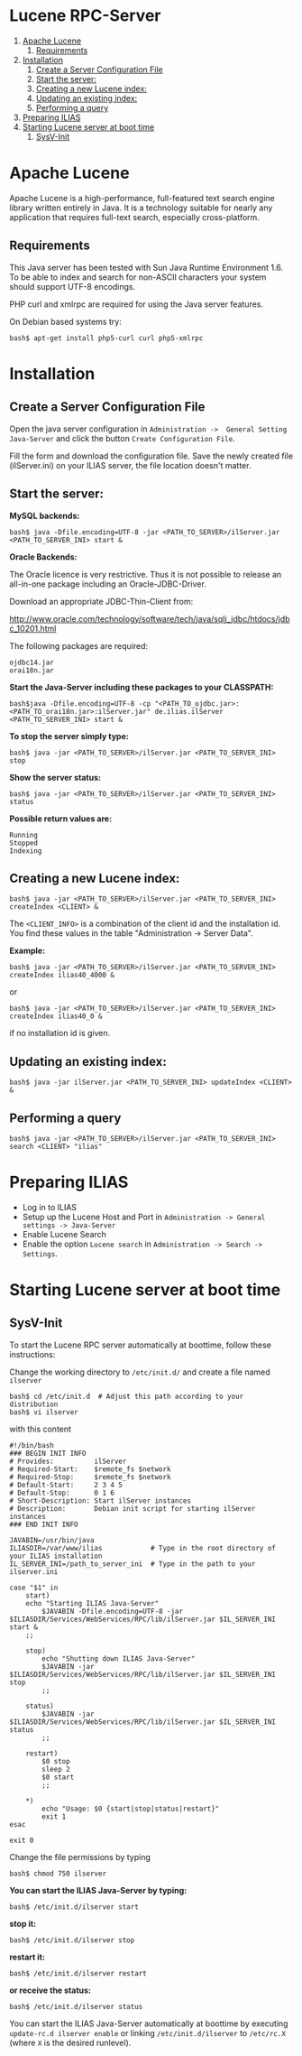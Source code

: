 # Lucene RPC-Server

<!-- MarkdownTOC depth=0 autolink="true" bracket="round" autoanchor="true" style="ordered" indent="   " -->

1. [Apache Lucene](#apache-lucene)
   1. [Requirements](#requirements)
1. [Installation](#installation)
   1. [Create a Server Configuration File](#create-a-server-configuration-file)
   1. [Start the server:](#start-the-server)
   1. [Creating a new Lucene index:](#creating-a-new-lucene-index)
   1. [Updating an existing index:](#updating-an-existing-index)
   1. [Performing a query](#performing-a-query)
1. [Preparing ILIAS](#preparing-ilias)
1. [Starting Lucene server at boot time](#starting-lucene-server-at-boot-time)
   1. [SysV-Init](#sysv-init)

<!-- /MarkdownTOC -->

<a name="apache-lucene"></a>
# Apache Lucene

Apache Lucene is a high-performance, full-featured text search engine library 
written entirely in Java. It is a technology suitable for nearly any application 
that requires full-text search, especially cross-platform.

<a name="requirements"></a>
## Requirements

This Java server has been tested with Sun Java Runtime Environment 1.6.
To be able to index and search for non-ASCII characters your system should
support UTF-8 encodings.

PHP curl and xmlrpc are required for using the Java server features.

On Debian based systems try:

```
bash$ apt-get install php5-curl curl php5-xmlrpc
```

<a name="installation"></a>
# Installation

<a name="create-a-server-configuration-file"></a>
## Create a Server Configuration File

Open the java server configuration in ```Administration ->  General Setting
Java-Server``` and click the button ```Create Configuration File```.

Fill the form and download the configuration file.
Save the newly created file (ilServer.ini) on your ILIAS server, the file location doesn't matter.

<a name="start-the-server"></a>
## Start the server:

**MySQL backends:**

```
bash$ java -Dfile.encoding=UTF-8 -jar <PATH_TO_SERVER>/ilServer.jar <PATH_TO_SERVER_INI> start &
```

**Oracle Backends:**

The Oracle licence is very restrictive. Thus it is not possible to release an all-in-one package 
including an Oracle-JDBC-Driver.

Download an appropriate JDBC-Thin-Client from:
   
http://www.oracle.com/technology/software/tech/java/sqlj_jdbc/htdocs/jdbc_10201.html

The following packages are required:

```
ojdbc14.jar
orai18n.jar
```

**Start the Java-Server including these packages to your CLASSPATH:**

```
bash$java -Dfile.encoding=UTF-8 -cp "<PATH_TO_ojdbc.jar>:<PATH_TO_orai18n.jar>:ilServer.jar" de.ilias.ilServer <PATH_TO_SERVER_INI> start &
```

**To stop the server simply type:**

```
bash$ java -jar <PATH_TO_SERVER>/ilServer.jar <PATH_TO_SERVER_INI> stop
```

**Show the server status:**

```
bash$ java -jar <PATH_TO_SERVER>/ilServer.jar <PATH_TO_SERVER_INI> status
```

**Possible return values are:**

```
Running
Stopped
Indexing
```

<a name="creating-a-new-lucene-index"></a>
## Creating a new Lucene index:

```
bash$ java -jar <PATH_TO_SERVER>/ilServer.jar <PATH_TO_SERVER_INI> createIndex <CLIENT> &
```

The ```<CLIENT_INFO>``` is a combination of the client id and the installation id.
You find these values in the table "Administration -> Server Data".

**Example:**

```
bash$ java -jar <PATH_TO_SERVER>/ilServer.jar <PATH_TO_SERVER_INI> createIndex ilias40_4000 &
```

or

```
bash$ java -jar <PATH_TO_SERVER>/ilServer.jar <PATH_TO_SERVER_INI> createIndex ilias40_0 &
```
if no installation id is given.

<a name="updating-an-existing-index"></a>
## Updating an existing index:

```
bash$ java -jar ilServer.jar <PATH_TO_SERVER_INI> updateIndex <CLIENT> &
```

<a name="performing-a-query"></a>
## Performing a query

```
bash$ java -jar <PATH_TO_SERVER>/ilServer.jar <PATH_TO_SERVER_INI> search <CLIENT> "ilias"
```

<a name="preparing-ilias"></a>
# Preparing ILIAS

  * Log in to ILIAS
  * Setup up the Lucene Host and Port in ```Administration -> General settings -> Java-Server```
  * Enable Lucene Search
  * Enable the option ```Lucene search``` in ```Administration -> Search -> Settings```.

<a name="starting-lucene-server-at-boot-time"></a>
# Starting Lucene server at boot time

<a name="sysv-init"></a>
## SysV-Init

To start the Lucene RPC server automatically at boottime, follow these instructions:

Change the working directory to ```/etc/init.d/``` and create a file named ```ilserver```

```
bash$ cd /etc/init.d  # Adjust this path according to your distribution
bash$ vi ilserver
```

with this content

```
#!/bin/bash
### BEGIN INIT INFO
# Provides:          ilServer
# Required-Start:    $remote_fs $network
# Required-Stop:     $remote_fs $network
# Default-Start:     2 3 4 5
# Default-Stop:      0 1 6
# Short-Description: Start ilServer instances
# Description:       Debian init script for starting ilServer instances
### END INIT INFO

JAVABIN=/usr/bin/java
ILIASDIR=/var/www/ilias            # Type in the root directory of your ILIAS installation
IL_SERVER_INI=/path_to_server_ini  # Type in the path to your ilserver.ini

case "$1" in
    start)
    echo "Starting ILIAS Java-Server"
        $JAVABIN -Dfile.encoding=UTF-8 -jar $ILIASDIR/Services/WebServices/RPC/lib/ilServer.jar $IL_SERVER_INI start &
    ;;

    stop)
        echo "Shutting down ILIAS Java-Server"
        $JAVABIN -jar $ILIASDIR/Services/WebServices/RPC/lib/ilServer.jar $IL_SERVER_INI stop
        ;;
        
    status)
        $JAVABIN -jar $ILIASDIR/Services/WebServices/RPC/lib/ilServer.jar $IL_SERVER_INI status
        ;;      

    restart)
        $0 stop
        sleep 2
        $0 start
        ;;

    *)
        echo "Usage: $0 {start|stop|status|restart}"
        exit 1
esac

exit 0
```

Change the file permissions by typing

```
bash$ chmod 750 ilserver
```

**You can start the ILIAS Java-Server by typing:**

```
bash$ /etc/init.d/ilserver start
```

**stop it:**

```
bash$ /etc/init.d/ilserver stop
```

**restart it:**

```
bash$ /etc/init.d/ilserver restart
```

**or receive the status:**

```
bash$ /etc/init.d/ilserver status
```

You can start the ILIAS Java-Server automatically at boottime by executing ```update-rc.d ilserver enable``` or linking ```/etc/init.d/ilserver``` to ```/etc/rc.X``` (where ```X``` is the desired runlevel).
